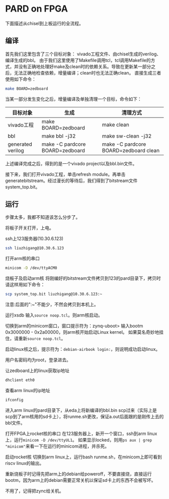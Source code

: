# PARD on FPGA

下面描述从chisel到上板运行的全流程。

## 编译

首先我们这里包含了三个目标对象：
vivado工程文件、由chisel生成的verilog、编译生成的bbl。
由于我们这里使用了Makefile调用tcl，tcl调用Makefile的方式，并没有正确地处理好make及clean时的依赖关系。导致在更新某一部分之后，无法正确地检查依赖，增量编译；clean时也无法正确clean。
直接生成三者使用如下命令：

```sh
make BOARD=zedboard
```

当某一部分发生变化之后，增量编译及单独清理一个目标，命令如下：

| 目标对象          | 生成                            | 清理方式                              |
| ----------------- | ------------------------------- | ------------------------------------- |
| vivado工程        | make BOARD=zedboard             | make clean                            |
| bbl               | make bbl -j32                   | make sw-clean -j32                    |
| generated verilog | make -C pardcore BOARD=zedboard | make -C pardcore BOARD=zedboard clean |

上述编译完成之后，得到的是一个vivado project以及bbl.bin文件。

接下来，我们打开vivado工程，单击refresh module。再单击generatebitstream。经过漫长的等待后，我们得到了bitstream文件system_top.bit。

## 运行

步骤太多，我都不知道该怎么分步了。

将板子开关打开，上电。

ssh上123服务器(10.30.6.123)

```sh
ssh liuzhigang@10.30.6.123
```

打开arm核的串口

```sh
minicom -D /dev/ttyACM0
```

烧板子及启动arm核
将刚编好的bitstream文件拷贝到123的pard目录下，拷贝时请这样用如下命令：

```sh
scp system_top.bit liuzhigang@10.30.6.123:~
```

注意:后面的":~"不能少，不然会拷贝到本机上。

运行xsdb
输入`source noop.tcl`。则arm核启动。

切换到arm的minicom窗口，窗口提示符为：zynq-uboot>
输入bootm 0x3000000 - 0x2a00000，则arm核开始启动Linux kernel。
如果莫名奇妙地挂住，请重新`source noop.tcl`。

启动linux核之后，提示符为：`debian-airbook login:`，则说明成功启动linux。

用户名密码均为root，登录进去。

让zedboard上的linux获取ip地址

```sh
dhclient eth0
```

查看arm linux的ip地址

```sh
ifconfig
```

进入arm linux的pard目录下，从eda上将新编译的bbl.bin
scp过来（实际上是scp到了arm核用的sd卡上），将runme.sh更改，保证a.out后面跟的是刚传上去的bbl文件。

打开FPGA上rocket核的串口
在123服务器上，新开一个窗口，ssh到arm linux上，运行`minicom -D /dev/ttyUL1`。
如果显示locked，则用`ps aux | grep "minicom"`来看一下在运行的minicom进程，并杀死。

启动rocket核
切换到arm linux上，运行bash runme.sh，在minicom上即可看到riscv linux的输出。

重新烧板子时记得先把arm上的debian给poweroff，不要直接烧，直接运行bootm，因为arm上的debian需要正常关机以保证sd卡上的东西不会被写坏。

不用了，记得把zync给关机。
